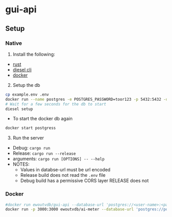 # gui-api

## Setup
### Native
1. Install the following:
- [rust](https://www.rust-lang.org/learn/get-started)
- [diesel cli](https://diesel.rs/guides/getting-started)
- [docker](https://docs.docker.com/get-docker/)

2. Setup the db
```sh
cp example.env .env
docker run --name postgres -e POSTGRES_PASSWORD=toor123 -p 5432:5432 -d postgres
# Wait for a few seconds for the db to start
diesel setup
```
- To start the docker db again
```sh
docker start postgress
```

3. Run the server
- Debug: `cargo run`
- Release: `cargo run --release`
- arguments: `cargo run [OPTIONS] -- --help`
- NOTES:
  - Values in databse-url must be url encoded
  - Release build does not read the `.env` file
  - Debug build has a permissive CORS layer RELEASE does not

### Docker
```bash
#docker run ewoutvdb/gui-api --database-url 'postgres://<user-name>:<password>@<server>:<port>/<database>'
docker run -p 3000:3000 ewoutvdb/ai-meter --database-url 'postgres://postgres:toor123@localhost:5432/meter' --addr 0.0.0.0:3000 --log-level debug
```
